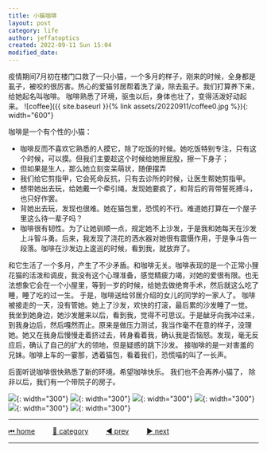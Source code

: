 ```yaml
---
title: 小猫咖啡
layout: post
category: life
author: jeffatoptics
created: 2022-09-11 Sun 15:04
modified_date:
---
```

疫情期间7月初在楼门口救了一只小猫，一个多月的样子，刚来的时候，全身都是虱子，被咬的很厉害。热心的爱猫邻居帮着洗了澡，除去虱子。我们打算养下来，给她起名叫咖啡。
咖啡熟悉了环境，驱虫以后，身体也壮了，变得活泼好动起来。
![coffee]({{ site.baseurl }}{% link assets/20220911/coffee0.jpg %}){: width="600"}

咖啡是一个有个性的小猫：
- 咖啡反而不喜欢它熟悉的人摸它，除了吃饭的时候。她吃饭特别专注，只有这个时候，可以摸。但我们主要趁这个时候给她擦屁股，擦一下身子；
- 但如果是生人，那么她立刻变呆萌状，随便摆弄
- 我们给它剪指甲，它会死命反抗，只有去诊所的时候，让医生帮她剪指甲。
- 想带她出去玩，给她戴一个牵引绳，发现她要疯了，和背后的背带誓死搏斗，也只好作罢。
- 背她出去玩，发现也很难。她在猫包里，恐慌的不行。难道她打算在一个屋子里这么待一辈子吗？
- 咖啡很有韧性。为了让她驯顺一点，规定她不上沙发，于是我和她每天在沙发上斗智斗勇。后来，我发现了浇花的洒水器对她很有震慑作用，于是争斗告一段落。咖啡在沙发边上逡巡的时候，看到我，就放弃了。

和它生活了一个多月，产生了不少矛盾。和咖啡无关。咖啡表现的是一个正常小狸花猫的活泼和调皮，我没有这个心理准备，感觉精疲力竭，对她的爱很有限。也无法想象它会在一个小屋里，等到一岁的时候，给她去做绝育手术，然后就这么吃了睡，睡了吃的过一生。
于是，咖啡送给邻居介绍的女儿的同学的一家人了。
咖啡被接走的一天，没有管她。她上了沙发，欢快的打滚，最后累的沙发睡了一觉。 我坐到她身边，她沙发醒来以后，看到我，觉得不可思议。于是龇牙向我冲过来，到我身边后，然后嘎然而止。原来是做压力测试，我当作毫不在意的样子，没理她。她又在我身后慢慢走着挤过去，转身看着我，确认我是否恼怒。发现，毫无反应后，确认了自己的扩大的领地，但是疑惑的跳下沙发。
接咖啡的是一对害羞的兄妹。咖啡上车的一霎那，透着猫包，看着我们，恐慌喵的叫了一长声。

后面听说咖啡很快熟悉了新的环境。希望咖啡快乐。
我们也不会再养小猫了， 除非以后，我们有一个带院子的房子。

![](../assets/20220911/coffee6.jpg){: width="300"}
![](../assets/20220911/coffee2.jpg){: width="300"}
![](../assets/20220911/coffee1.jpg){: width="300"}
![](../assets/20220911/coffee3.jpg){: width="300"}
![](../assets/20220911/coffee4.jpg){: width="300"}
![](../assets/20220911/coffee5.jpg){: width="300"}

---

[⏮ home](../index.md) &nbsp; &nbsp; &nbsp; &nbsp; [🔀 category](../category.md) &nbsp; &nbsp; &nbsp; &nbsp; [◀️ prev](./2022-05-28-go-out.md) &nbsp; &nbsp; &nbsp; &nbsp; [▶️ next](./2022-09-11-display-27-inch.md)

---
